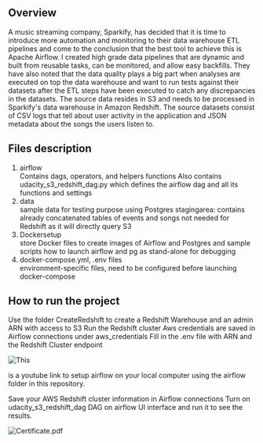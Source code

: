 <h2>Overview</h2>
A music streaming company, Sparkify, has decided that it is time to introduce more automation and monitoring to their data warehouse ETL pipelines and come to the conclusion that the best tool to achieve this is Apache Airflow. I created high grade data pipelines that are dynamic and built from reusable tasks, can be monitored, and allow easy backfills. They have also noted that the data quality plays a big part when analyses are executed on top the data warehouse and want to run tests against their datasets after the ETL steps have been executed to catch any discrepancies in the datasets. The source data resides in S3 and needs to be processed in Sparkify's data warehouse in Amazon Redshift. The source datasets consist of CSV logs that tell about user activity in the application and JSON metadata about the songs the users listen to.


<h2> Files description </h2>
 <ol>
  <li>airflow</li>
	Contains dags, operators, and helpers functions 
	Also contains udacity_s3_redshift_dag.py which defines the airflow dag and all its functions 			and settings
  <li>data</li>
	sample data for testing purpose using Postgres
	stagingarea: contains already concatenated tables of events and songs
	not needed for Redshift as it will directly query S3	
  <li>Dockersetup</li>
	store Docker files to create images of Airflow and Postgres
	and sample scripts how to launch airflow and pg as stand-alone for debugging
  <li>docker-compose.yml, .env files</li>
	environment-specific files, need to be configured before launching docker-compose
</ol> 


<h2> How to run the project </h2>
Use the folder CreateRedshift to create a Redshift Warehouse and an admin ARN with access to S3
Run the Redshift cluster
Aws credentials are saved in Airflow connections under aws_credentials
Fill in the .env file with ARN and the Redshift Cluster endpoint




![This](https://www.youtube.com/watch?v=aTaytcxy2Ck) 

is a youtube link to setup airflow on your local computer using the airflow folder in this repository.





Save your AWS Redshift cluster information in Airflow connections
Turn on udacity_s3_redshift_dag DAG on airflow UI interface and run it to see the results.




![Certificate.pdf](https://github.com/Shayan-ShA/Data-Modeling-with-Postgres-and-Cassandra-Projects-Udacity_DataEngineering/blob/main/Certificate.png)





